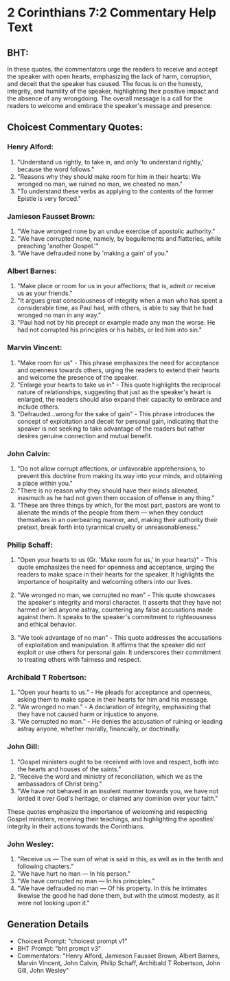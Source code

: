 # 2 Corinthians 7:2 Commentary Help Text

## BHT:
In these quotes, the commentators urge the readers to receive and accept the speaker with open hearts, emphasizing the lack of harm, corruption, and deceit that the speaker has caused. The focus is on the honesty, integrity, and humility of the speaker, highlighting their positive impact and the absence of any wrongdoing. The overall message is a call for the readers to welcome and embrace the speaker's message and presence.

## Choicest Commentary Quotes:
### Henry Alford:
1. "Understand us rightly, to take in, and only 'to understand rightly,' because the word follows."
2. "Reasons why they should make room for him in their hearts: We wronged no man, we ruined no man, we cheated no man."
3. "To understand these verbs as applying to the contents of the former Epistle is very forced."

### Jamieson Fausset Brown:
1. "We have wronged none by an undue exercise of apostolic authority."
2. "We have corrupted none, namely, by beguilements and flatteries, while preaching 'another Gospel.'"
3. "We have defrauded none by 'making a gain' of you."

### Albert Barnes:
1. "Make place or room for us in your affections; that is, admit or receive us as your friends."
2. "It argues great consciousness of integrity when a man who has spent a considerable time, as Paul had, with others, is able to say that he had wronged no man in any way."
3. "Paul had not by his precept or example made any man the worse. He had not corrupted his principles or his habits, or led him into sin."

### Marvin Vincent:
1. "Make room for us" - This phrase emphasizes the need for acceptance and openness towards others, urging the readers to extend their hearts and welcome the presence of the speaker.
2. "Enlarge your hearts to take us in" - This quote highlights the reciprocal nature of relationships, suggesting that just as the speaker's heart is enlarged, the readers should also expand their capacity to embrace and include others.
3. "Defrauded...wrong for the sake of gain" - This phrase introduces the concept of exploitation and deceit for personal gain, indicating that the speaker is not seeking to take advantage of the readers but rather desires genuine connection and mutual benefit.

### John Calvin:
1. "Do not allow corrupt affections, or unfavorable apprehensions, to prevent this doctrine from making its way into your minds, and obtaining a place within you." 
2. "There is no reason why they should have their minds alienated, inasmuch as he had not given them occasion of offense in any thing."
3. "These are three things by which, for the most part, pastors are wont to alienate the minds of the people from them — when they conduct themselves in an overbearing manner, and, making their authority their pretext, break forth into tyrannical cruelty or unreasonableness."

### Philip Schaff:
1. "Open your hearts to us (Gr. 'Make room for us,' in your hearts)" - This quote emphasizes the need for openness and acceptance, urging the readers to make space in their hearts for the speaker. It highlights the importance of hospitality and welcoming others into our lives.

2. "We wronged no man, we corrupted no man" - This quote showcases the speaker's integrity and moral character. It asserts that they have not harmed or led anyone astray, countering any false accusations made against them. It speaks to the speaker's commitment to righteousness and ethical behavior.

3. "We took advantage of no man" - This quote addresses the accusations of exploitation and manipulation. It affirms that the speaker did not exploit or use others for personal gain. It underscores their commitment to treating others with fairness and respect.

### Archibald T Robertson:
1. "Open your hearts to us." - He pleads for acceptance and openness, asking them to make space in their hearts for him and his message.
2. "We wronged no man." - A declaration of integrity, emphasizing that they have not caused harm or injustice to anyone.
3. "We corrupted no man." - He denies the accusation of ruining or leading astray anyone, whether morally, financially, or doctrinally.

### John Gill:
1. "Gospel ministers ought to be received with love and respect, both into the hearts and houses of the saints."
2. "Receive the word and ministry of reconciliation, which we as the ambassadors of Christ bring."
3. "We have not behaved in an insolent manner towards you, we have not lorded it over God's heritage, or claimed any dominion over your faith."

These quotes emphasize the importance of welcoming and respecting Gospel ministers, receiving their teachings, and highlighting the apostles' integrity in their actions towards the Corinthians.

### John Wesley:
1. "Receive us — The sum of what is said in this, as well as in the tenth and following chapters."
2. "We have hurt no man — In his person."
3. "We have corrupted no man — In his principles."
4. "We have defrauded no man — Of his property. In this he intimates likewise the good he had done them, but with the utmost modesty, as it were not looking upon it."


## Generation Details
- Choicest Prompt: "choicest prompt v1"
- BHT Prompt: "bht prompt v3"
- Commentators: "Henry Alford, Jamieson Fausset Brown, Albert Barnes, Marvin Vincent, John Calvin, Philip Schaff, Archibald T Robertson, John Gill, John Wesley"
